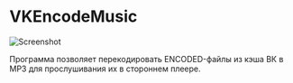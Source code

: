 # VKEncodeMusic
![Screenshot](https://github.com/iillyyaa2033/vk-music-decoder/blob/master/doc/old/pic_old_01.jpg "Screenshot")

Программа позволяет перекодировать ENCODED-файлы из кэша ВК в MP3 для прослушивания их в стороннем плеере.
